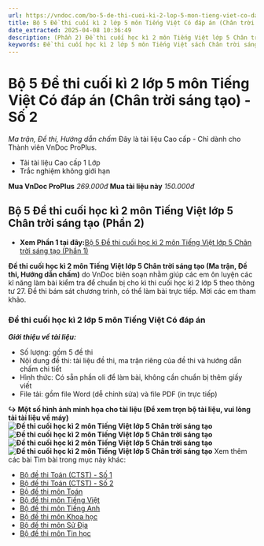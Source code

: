 ```yaml
---
url: https://vndoc.com/bo-5-de-thi-cuoi-ki-2-lop-5-mon-tieng-viet-co-dap-an-chan-troi-sang-tao-so-2-338303
title: Bộ 5 Đề thi cuối kì 2 lớp 5 môn Tiếng Việt Có đáp án (Chân trời sáng tạo) - Số 2 - Ma trận, Đề thi, Hướng dẫn chấm - VnDoc.com
date_extracted: 2025-04-08 10:36:49
description: (Phần 2) Đề thi cuối học kì 2 môn Tiếng Việt lớp 5 Chân trời sáng tạo (Ma trận, Đề thi, Hướng dẫn chấm) là tài liệu tham khảo bao gồm đáp án giúp các em học sinh ôn tập, ôn thi hiệu quả cho bài thi cuối học kì 2 lớp 5 đạt kết quả cao.
keywords: Đề thi cuối học kì 2 lớp 5 môn Tiếng Việt sách Chân trời sáng tạo,Đề thi cuối học kì 2 môn Tiếng Việt lớp 5 Chân trời sáng tạo,Đề thi cuối học kì 2 lớp 5 môn Tiếng Việt theo thông tư 27,Đề thi Tiếng Việt cuối kì 2 lớp 5 năm 2025,Đề thi cuối học kì 2 môn Tiếng Việt lớp 5,Đề thi cuối học kì 2 lớp 5 môn Tiếng Việt,đề thi tiếng việt lớp 5 giữa học kì 2,đề thi cuối kì 2 lớp 5 môn tiếng việt,đề thi cuối kì 2 môn tiếng việt lớp 5,đề thi tiếng việt giữa kì 2 lớp 5,đề thi giữa học kì 2 lớp 5
---
```


# Bộ 5 Đề thi cuối kì 2 lớp 5 môn Tiếng Việt Có đáp án \(Chân trời sáng tạo\) - Số 2
 _Ma trận, Đề thi, Hướng dẫn chấm_
Đây là tài liệu Cao cấp - Chỉ dành cho Thành viên VnDoc ProPlus.
  * Tải tài liệu Cao cấp 1 Lớp
  * Trắc nghiệm không giới hạn

**Mua VnDoc ProPlus** _269.000đ_ **Mua tài liệu này** _150.000đ_
## Bộ 5 Đề thi cuối học kì 2 môn Tiếng Việt lớp 5 Chân trời sáng tạo \(Phần 2\)
  * **Xem Phần 1 tại đây:**[Bộ 5 Đề thi cuối học kì 2 môn Tiếng Việt lớp 5 Chân trời sáng tạo \(Phần 1\)](<https://vndoc.com/top-5-de-thi-cuoi-ki-2-lop-5-mon-tieng-viet-co-dap-an-chan-troi-sang-tao-338223?t=10>)

**Đề thi cuối học kì 2 môn Tiếng Việt lớp 5 Chân trời sáng tạo \(Ma trận, Đề thi, Hướng dẫn chấm\)** do VnDoc biên soạn nhằm giúp các em ôn luyện các kĩ năng làm bài kiểm tra để chuẩn bị cho kì thi cuối học kì 2 lớp 5 theo thông tư 27. Đề thi bám sát chương trình, có thể làm bài trực tiếp. Mời các em tham khảo.
### Đề thi cuối học kì 2 lớp 5 môn Tiếng Việt Có đáp án
 _**Giới thiệu về tài liệu:**_
  * Số lượng: gồm 5 đề thi
  * Nội dung đề thi: tài liệu đề thi, ma trận riêng của đề thi và hướng dẫn chấm chi tiết
  * Hình thức: Có sẵn phần oli để làm bài, không cần chuẩn bị thêm giấy viết
  * File tải: gồm file Word \(dễ chỉnh sửa\) và file PDF \(in trực tiếp\)

**↪ Một số hình ảnh minh họa cho tài liệu \(Để xem trọn bộ tài liệu, vui lòng tải tài liệu về máy\)**
**![Đề thi cuối học kì 2 môn Tiếng Việt lớp 5 Chân trời sáng tạo](https://i.vdoc.vn/data/image/2025/03/12/638773903769353885.png)![Đề thi cuối học kì 2 môn Tiếng Việt lớp 5 Chân trời sáng tạo](https://i.vdoc.vn/data/image/2025/03/12/638773903767479041.png)![Đề thi cuối học kì 2 môn Tiếng Việt lớp 5 Chân trời sáng tạo](https://i.vdoc.vn/data/image/2025/03/12/638773904758651972.png)![Đề thi cuối học kì 2 môn Tiếng Việt lớp 5 Chân trời sáng tạo](https://i.vdoc.vn/data/image/2025/03/12/638773904756621109.png)**
Xem thêm các bài Tìm bài trong mục này khác:
  * [Bộ đề thi Toán \(CTST\) - Số 1](</bo-de-thi-hoc-ki-2-lop-5-mon-toan-chan-troi-sang-tao-so-1-338449>)
  * [Bộ đề thi Toán \(CTST\) - Số 2](</bo-10-de-thi-hoc-ki-2-lop-5-mon-toan-chan-troi-sang-tao-so-2-338470>)
  * [Bộ đề thi môn Toán](</de-thi-hoc-ki-2-mon-toan-lop-5-theo-thong-tu-22-123297>)
  * [Bộ đề thi môn Tiếng Việt](</de-thi-hoc-ki-2-mon-tieng-viet-lop-5-theo-thong-tu-22-123349>)
  * [Bộ đề thi môn Tiếng Anh](</16-de-on-thi-hoc-ky-2-mon-tieng-anh-lop-5-124841>)
  * [Bộ đề thi môn Khoa học](</de-thi-hoc-ki-2-mon-khoa-hoc-lop-5-nam-hoc-2017-2018-theo-thong-tu-22-6797>)
  * [Bộ đề thi môn Sử Địa](</de-thi-hoc-ki-2-mon-lich-su-dia-ly-lop-5-co-bang-ma-tran-de-thi-123183>)
  * [Bộ đề thi môn Tin học](</de-thi-hoc-ki-2-mon-tin-hoc-lop-5-nam-hoc-2017-2018-theo-thong-tu-22-6784>)

